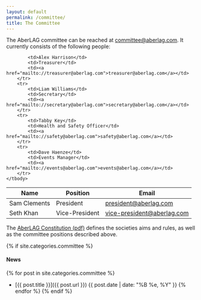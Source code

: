 ```yaml
---
layout: default
permalink: /committee/
title: The Committee
---
```


The AberLAG committee can be reached at [committee@aberlag.com](mailto://committee@aberlag.com). It currently consists of the following people:

<table class="table table-hover table-condensed">
	<thead>
		<tr>
			<th>Name</th>
			<th>Position</th>
			<th>Email</th>
		</tr>
	</thead>
	<tbody>
		<tr>
			<td>Sam Clements</td>
			<td>President</td>
			<td><a href="mailto://president@aberlag.com">president@aberlag.com</a></td>
		</tr>
		<tr>
			<td>Seth Khan</td>
			<td>Vice-President</td>
			<td><a href="mailto://vice-president@aberlag.com">vice-president@aberlag.com</a></td>
		</tr>
		<tr>

			<td>Alex Harrison</td>
			<td>Treasurer</td>
			<td><a href="mailto://treasurer@aberlag.com">treasurer@aberlag.com</a></td>
		</tr>
		<tr>
			<td>Liam Williams</td>
			<td>Secretary</td>
			<td><a href="mailto://secretary@aberlag.com">secretary@aberlag.com</a></td>
		</tr>
		<tr>
			<td>Tabby Key</td>
			<td>Health and Safety Officer</td>
			<td><a href="mailto://safety@aberlag.com">safety@aberlag.com</a></td>
		</tr>
		<tr>
			<td>Dave Haenze</td>
			<td>Events Manager</td>
			<td><a href="mailto://events@aberlag.com">events@aberlag.com</a></td>
		</tr>
	</tbody>
</table>

The [AberLAG Constitution (pdf)](/documents/pdf/Constitution.pdf) defines the societies aims and rules, as well as the committee positions described above.

{% if site.categories.committee %}
#### News

{% for post in site.categories.committee %}
- [{{ post.title }}]({{ post.url }}) <span class="date">{{ post.date | date: "%B %e, %Y" }}</span>
{% endfor %}
{% endif %}
